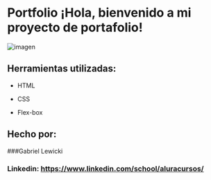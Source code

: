 # Portfolio ¡Hola, bienvenido a mi proyecto de portafolio!

![imagen](https://github.com/user-attachments/assets/8fea540d-f0ce-4945-903c-a4e130d77c17)  
## Herramientas utilizadas:

* HTML

* CSS

* Flex-box

## Hecho por:

###Gabriel Lewicki

### Linkedin: https://www.linkedin.com/school/aluracursos/
